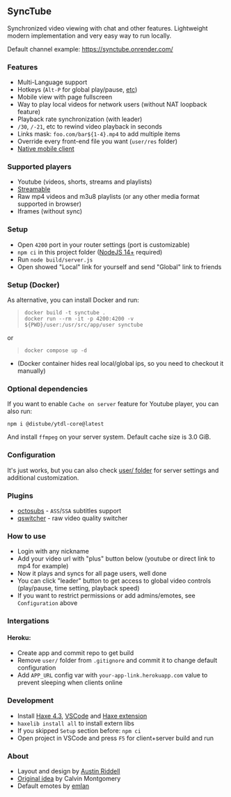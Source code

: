 ## SyncTube
Synchronized video viewing with chat and other features.
Lightweight modern implementation and very easy way to run locally.

Default channel example: https://synctube.onrender.com/

### Features
- Multi-Language support
- Hotkeys (`Alt-P` for global play/pause, [etc](https://github.com/RblSb/SyncTube/blob/d3f6d4e6434527569d13f211a0eb074c5a11992e/src/client/Buttons.hx#L303-L314))
- Mobile view with page fullscreen
- Way to play local videos for network users (without NAT loopback feature)
- Playback rate synchronization (with leader)
- `/30`, `/-21`, etc to rewind video playback in seconds
- Links mask: `foo.com/bar${1-4}.mp4` to add multiple items
- Override every front-end file you want (`user/res` folder)
- [Native mobile client](https://github.com/RblSb/SyncTubeApp)

### Supported players
- Youtube (videos, shorts, streams and playlists)
- [Streamable](https://streamable.com)
- Raw mp4 videos and m3u8 playlists (or any other media format supported in browser)
- Iframes (without sync)

### Setup
- Open `4200` port in your router settings (port is customizable)
- `npm ci` in this project folder ([NodeJS 14+](https://nodejs.org) required)
- Run `node build/server.js`
- Open showed "Local" link for yourself and send "Global" link to friends

### Setup (Docker)
As alternative, you can install Docker and run:
> ```shell
> docker build -t synctube .
> docker run --rm -it -p 4200:4200 -v ${PWD}/user:/usr/src/app/user synctube
> ```

or

> ```shell
> docker compose up -d
> ```

- (Docker container hides real local/global ips, so you need to checkout it manually)


### Optional dependencies
If you want to enable `Cache on server` feature for Youtube player, you can also run:
```shell
npm i @distube/ytdl-core@latest
```
And install `ffmpeg` on your server system. Default cache size is 3.0 GiB.

### Configuration
It's just works, but you can also check [user/ folder](/user/README.md) for server settings and additional customization.

### Plugins
- [octosubs](https://github.com/RblSb/SyncTube-octosubs) - `ASS`/`SSA` subtitles support
- [qswitcher](https://github.com/aNNiMON/SyncTube-QSwitcher) - raw video quality switcher

### How to use
- Login with any nickname
- Add your video url with "plus" button below (youtube or direct link to mp4 for example)
- Now it plays and syncs for all page users, well done
- You can click "leader" button to get access to global video controls (play/pause, time setting, playback speed)
- If you want to restrict permissions or add admins/emotes, see `Configuration` above

### Intergations
#### Heroku:
- Create app and commit repo to get build
- Remove `user/` folder from `.gitignore` and commit it to change default configuration
- Add `APP_URL` config var with `your-app-link.herokuapp.com` value to prevent sleeping when clients online

### Development
- Install [Haxe 4.3](https://haxe.org/download/), [VSCode](https://code.visualstudio.com) and [Haxe extension](https://marketplace.visualstudio.com/items?itemName=nadako.vshaxe)
- `haxelib install all` to install extern libs
- If you skipped `Setup` section before: `npm ci`
- Open project in VSCode and press `F5` for client+server build and run

### About
- Layout and design by [Austin Riddell](https://github.com/aus-tin)
- [Original idea](https://github.com/calzoneman/sync) by Calvin Montgomery
- Default emotes by [emlan](https://www.deviantart.com/emlan)
